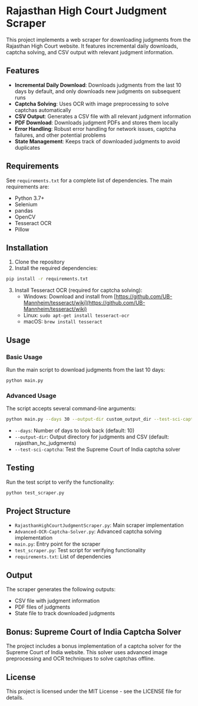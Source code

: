 # Rajasthan High Court Judgment Scraper

This project implements a web scraper for downloading judgments from the Rajasthan High Court website. It features incremental daily downloads, captcha solving, and CSV output with relevant judgment information.

## Features

- **Incremental Daily Download**: Downloads judgments from the last 10 days by default, and only downloads new judgments on subsequent runs
- **Captcha Solving**: Uses OCR with image preprocessing to solve captchas automatically
- **CSV Output**: Generates a CSV file with all relevant judgment information
- **PDF Download**: Downloads judgment PDFs and stores them locally
- **Error Handling**: Robust error handling for network issues, captcha failures, and other potential problems
- **State Management**: Keeps track of downloaded judgments to avoid duplicates

## Requirements

See `requirements.txt` for a complete list of dependencies. The main requirements are:

- Python 3.7+
- Selenium
- pandas
- OpenCV
- Tesseract OCR
- Pillow

## Installation

1. Clone the repository
2. Install the required dependencies:

```bash
pip install -r requirements.txt
```

3. Install Tesseract OCR (required for captcha solving):
   - Windows: Download and install from [https://github.com/UB-Mannheim/tesseract/wiki](https://github.com/UB-Mannheim/tesseract/wiki)
   - Linux: `sudo apt-get install tesseract-ocr`
   - macOS: `brew install tesseract`

## Usage

### Basic Usage

Run the main script to download judgments from the last 10 days:

```bash
python main.py
```

### Advanced Usage

The script accepts several command-line arguments:

```bash
python main.py --days 30 --output-dir custom_output_dir --test-sci-captcha
```

- `--days`: Number of days to look back (default: 10)
- `--output-dir`: Output directory for judgments and CSV (default: rajasthan_hc_judgments)
- `--test-sci-captcha`: Test the Supreme Court of India captcha solver

## Testing

Run the test script to verify the functionality:

```bash
python test_scraper.py
```

## Project Structure

- `RajasthanHighCourtJudgmentScraper.py`: Main scraper implementation
- `Advanced-OCR-Captcha-Solver.py`: Advanced captcha solving implementation
- `main.py`: Entry point for the scraper
- `test_scraper.py`: Test script for verifying functionality
- `requirements.txt`: List of dependencies

## Output

The scraper generates the following outputs:

- CSV file with judgment information
- PDF files of judgments
- State file to track downloaded judgments

## Bonus: Supreme Court of India Captcha Solver

The project includes a bonus implementation of a captcha solver for the Supreme Court of India website. This solver uses advanced image preprocessing and OCR techniques to solve captchas offline.

## License

This project is licensed under the MIT License - see the LICENSE file for details.